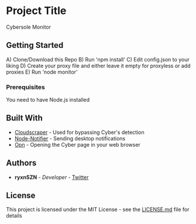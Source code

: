 # Project Title

Cybersole Monitor

## Getting Started

A) Clone/Download this Repo
B) Run 'npm install'
C) Edit config.json to your liking
D) Create your proxy file and either leave it empty for proxyless or add proxies
E) Run 'node monitor'

### Prerequisites

You need to have Node.js installed

## Built With

* [Cloudscraper](https://www.npmjs.com/package/cloudscraper) - Used for bypassing Cyber's detection
* [Node-Notifier](https://www.npmjs.com/package/node-notifier) - Sending desktop notifications
* [Opn](https://www.npmjs.com/package/opn) - Opening the Cyber page in your web browser

## Authors

* **ryxnSZN** - *Developer* - [Twitter](https://twitter.com/ryxnSZN)

## License

This project is licensed under the MIT License - see the [LICENSE.md](LICENSE.md) file for details
